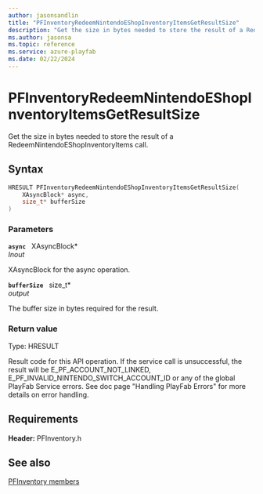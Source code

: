 ```yaml
---
author: jasonsandlin
title: "PFInventoryRedeemNintendoEShopInventoryItemsGetResultSize"
description: "Get the size in bytes needed to store the result of a RedeemNintendoEShopInventoryItems call."
ms.author: jasonsa
ms.topic: reference
ms.service: azure-playfab
ms.date: 02/22/2024
---
```


# PFInventoryRedeemNintendoEShopInventoryItemsGetResultSize  

Get the size in bytes needed to store the result of a RedeemNintendoEShopInventoryItems call.  

## Syntax  
  
```cpp
HRESULT PFInventoryRedeemNintendoEShopInventoryItemsGetResultSize(  
    XAsyncBlock* async,  
    size_t* bufferSize  
)  
```  
  
### Parameters  
  
**`async`** &nbsp; XAsyncBlock*  
*_Inout_*  
  
XAsyncBlock for the async operation.  
  
**`bufferSize`** &nbsp; size_t*  
*output*  
  
The buffer size in bytes required for the result.  
  
  
### Return value
Type: HRESULT
  
Result code for this API operation. If the service call is unsuccessful, the result will be E_PF_ACCOUNT_NOT_LINKED, E_PF_INVALID_NINTENDO_SWITCH_ACCOUNT_ID or any of the global PlayFab Service errors. See doc page "Handling PlayFab Errors" for more details on error handling.
  
  
## Requirements  
  
**Header:** PFInventory.h
  
## See also  
[PFInventory members](../pfinventory_members.md)  

  
  
